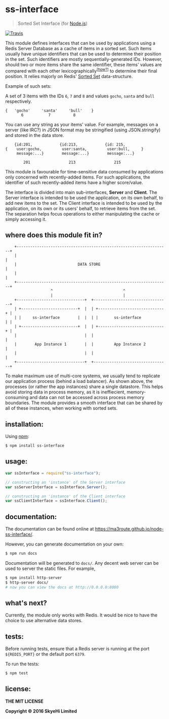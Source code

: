 
# ss-interface

> Sorted Set Interface (for [Node.js][node])

[![Travis][travis-img]][travis]

[travis]:https://travis-ci.org/Ma3Route/node-ss-interface
[travis-img]:https://img.shields.io/travis/Ma3Route/node-ss-interface.svg?style=flat-square

This module defines interfaces that can be used by applications using a
Redis Server Database as a cache of items in a sorted set. Such items
usually have unique identifiers that can be used to determine their position
in the set. Such identifiers are mostly sequentially-generated IDs. However,
should two or more items share the same identifier, these items' values
are compared with each other lexicographically<sup>\[[how?][how]]</sup> to determine
their final position. It relies majorly on Redis' [Sorted Set][set]
data-structure.

Example of such sets:

A set of 3 items with the IDs `6`, `7` and `8` and values `gocho`, `santa`
and `bull` respectively.

```
{   'gocho'     'santa'     'bull'    }
       6           7          8
```

You can use any string as your items' value. For example, messages on a
server (like IRC?) in JSON format may be stringified (using JSON.stringify)
and stored in the data store.

```
    {id:201,            {id:213,            {id: 215,
{    user:gocho,         user:santa,         user:bull,     }
     message:...}        message:...}        message:...}

        201                 213                 215
```

This module is favourable for time-sensitive data consumed by applications
only concerned with recently-added items. For such applications, the
identifier of such recently-added items have a higher score/value.

The interface is divided into main sub-interfaces, **Server** and **Client**.
The Server interface is intended to be used the application, on its own
behalf, to add new items to the set. The Client interface is intended
to be used by the application, on its own or its users' behalf, to
retrieve items from the set. The separation helps focus operations
to either manipulating the cache or simply accessing it.


[node]:http://nodejs.org/
[set]:http://redis.io/topics/data-types-intro#sorted-sets
[how]:http://redis.io/topics/data-types-intro#lexicographical-scores


## where does this module fit in?

```
    +-------------------------------------------------------------------+
    |                                                                   |
    |                           DATA STORE                              |
    |                                                                   |
    +-------------------------------------------------------------------+
                    ^                               ^
                    |                               |
    +------------------------------+  +---------------------------------+
    | +-------------------------+  |  | +-----------------------------+ |
    | |     ss-interface        |  |  | |       ss-interface	      | |
    | +-------------------------+  |  | +-----------------------------+ |
    |                              |  |                                 |
    |        App Instance 1        |  |         App Instance 2          |
    |                              |  |                                 |
    +------------------------------+  +---------------------------------+
```

To make maximum use of multi-core systems, we usually tend to replicate our
application process (behind a load balancer). As shown above, the processes
(or rather the app instances) share a single datastore. This helps avoid
storing data in process memory, as it is ineffiecient, memory-consuming
and data can not be accessed across process memory boundaries. The module
provides a smooth interface that can be shared by all of these instances,
when working with sorted sets.


## installation:

Using [npm][npm]:

```bash
$ npm install ss-interface
```


## usage:

```js
var ssInterface = require("ss-interface");

// constructing an 'instance' of the Server interface
var ssServerInterface = ssInterface.Server();

// constructing an 'instance' of the Client interface
var ssClientInterface = ssInterface.Client();
```


[npm]:https://npmjs.com/


## documentation:

The documentation can be found online at
https://ma3route.github.io/node-ss-interface/.

However, you can generate documentation on your own:

```bash
$ npm run docs
```

Documentation will be generated to `docs/`. Any decent web server can be
used to server the static files. For example,

```bash
$ npm install http-server
$ http-server docs/
# now you can view the docs at http://0.0.0.0:8080
```


## what's next?

Currently, the module only works with Redis. It would be nice to have the
choice to use alternative data stores.


## tests:

Before running tests, ensure that a Redis server is running at the port
`${REDIS_PORT}` or the default port `6379`.


To run the tests:

```bash
$ npm test
```

## license:

__THE MIT LICENSE__

__Copyright &copy; 2016 SkyeHi Limited__

